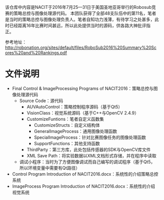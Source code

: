 该仓库中内容是NACIT于2016年7月25—31日于美国圣地亚哥举行的Robosub竞赛的策略总控与图像处理源代码。
本团队获得了全部48支队伍中的第11名，笔者是当时的策略总控与图像处理负责人。笔者自知功力浅薄，有待学习之处甚多，此时已经距离16年比赛时间甚远，所以此处提供当时的源码，供各路大神批评指正。

参考地址：http://robonation.org/sites/default/files/RoboSub2016%20Summary%20Scores%20and%20Rankings.pdf

# 文件说明
- Final Control & ImageProcessing Programs of NACIT2016：策略总控与图像处理源代码
	- Source Code：源代码
		- AUVAutoControl：策略控制程序源码（基于Qt5）
		- VisionClass：视觉系统源码（基于C++与OpenCV 2.4.9）
		- CustomizeFuntions：笔者自定义函数集
			- CustomizeStructs：自定义结构体
			- GeneralImageProcess：通用图像处理函数
			- SpecialImageProcess：针对比赛图像任务的图像处理函数
			- SupportFunctions：其他支持函数
		- ThirdParty：第三方库，此处包括传感器的SDK与OpenCV库文件
		- XML Save Path：将实验数据以XML文档形式存储，并在程序中读取
	- 调试小程序：当时为了方便图像调试而自己编写的调试程序（基于Qt5，所以环境变量中需要有Qt路径）
- Control Program Introduction of NACIT2016.docx：系统性的介绍策略总控系统
- ImageProcess Program Introduction of NACIT2016.docx：系统性的介绍视觉系统

